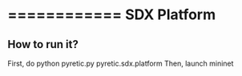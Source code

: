 ============
SDX Platform
============

How to run it?
--------------

First, do python pyretic.py pyretic.sdx.platform
Then, launch mininet
